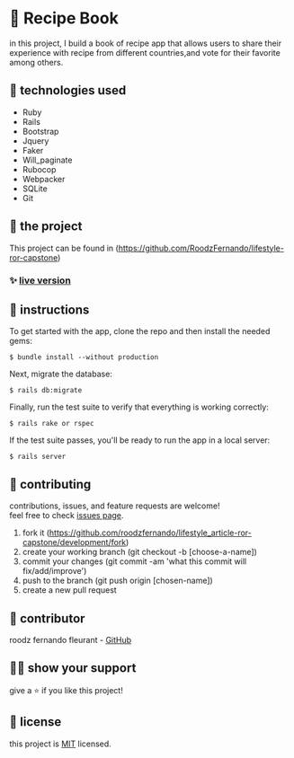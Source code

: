 # 📃 Recipe Book

in this project, I build a book of recipe app that allows users to share their experience with recipe from different countries,and vote for their favorite among others.

## 📡 technologies used

- Ruby
- Rails
- Bootstrap
- Jquery
- Faker
- Will_paginate
- Rubocop
- Webpacker
- SQLite
- Git

## 🚀 the project

This project can be found in (https://github.com/RoodzFernando/lifestyle-ror-capstone)


### ✨ [live version](https://roodzfernando-ror-lifestyle.herokuapp.com/)

## 🔨 instructions

To get started with the app, clone the repo and then install the needed gems:

```
$ bundle install --without production
```

Next, migrate the database:

```
$ rails db:migrate
```

Finally, run the test suite to verify that everything is working correctly:

```
$ rails rake or rspec
```

If the test suite passes, you'll be ready to run the app in a local server:

```
$ rails server
```



## 🤝 contributing

contributions, issues, and feature requests are welcome!<br/>feel free to check [issues page](hhttps://github.com/roodzfernando/lifestyle_article-ror-capstone/development/issues).

1. fork it (https://github.com/roodzfernando/lifestyle_article-ror-capstone/development/fork)
2. create your working branch (git checkout -b [choose-a-name])
3. commit your changes (git commit -am 'what this commit will fix/add/improve')
4. push to the branch (git push origin [chosen-name])
5. create a new pull request

## 🤖 contributor

roodz fernando fleurant - [GitHub](https://github.com/roodzfernando)

## 🙋‍♂ show your support

give a ⭐️ if you like this project!

## 📝 license

this project is [MIT](https://github.com/roodzfernando/lifestyle_article-ror-capstone/development/license.txt) licensed.

